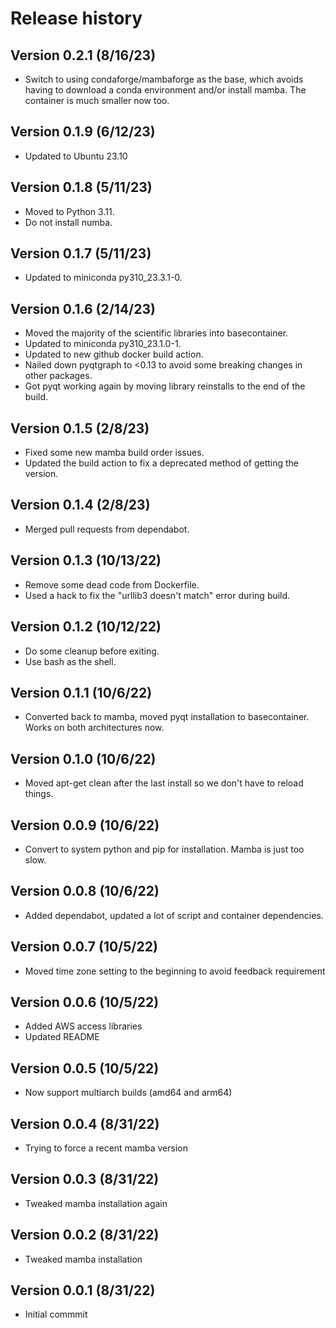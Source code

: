 # Release history

## Version 0.2.1 (8/16/23)
* Switch to using condaforge/mambaforge as the base, which avoids having to download a conda environment and/or install mamba.  The container is much smaller now too.

## Version 0.1.9 (6/12/23)
* Updated to Ubuntu 23.10

## Version 0.1.8 (5/11/23)
* Moved to Python 3.11.
* Do not install numba.

## Version 0.1.7 (5/11/23)
* Updated to miniconda py310_23.3.1-0.

## Version 0.1.6 (2/14/23)
* Moved the majority of the scientific libraries into basecontainer.
* Updated to miniconda py310_23.1.0-1.
* Updated to new github docker build action.
* Nailed down pyqtgraph to <0.13 to avoid some breaking changes in other packages.
* Got pyqt working again by moving library reinstalls to the end of the build.

## Version 0.1.5 (2/8/23)
* Fixed some new mamba build order issues.
* Updated the build action to fix a deprecated method of getting the version.

## Version 0.1.4 (2/8/23)
* Merged pull requests from dependabot.

## Version 0.1.3 (10/13/22)
* Remove some dead code from Dockerfile.
* Used a hack to fix the "urllib3 doesn't match" error during build.

## Version 0.1.2 (10/12/22)
* Do some cleanup before exiting.
* Use bash as the shell.

## Version 0.1.1 (10/6/22)
* Converted back to mamba, moved pyqt installation to basecontainer.  Works on both architectures now.

## Version 0.1.0 (10/6/22)
* Moved apt-get clean after the last install so we don't have to reload things.

## Version 0.0.9 (10/6/22)
* Convert to system python and pip for installation.  Mamba is just too slow.

## Version 0.0.8 (10/6/22)
* Added dependabot, updated a lot of script and container dependencies.

## Version 0.0.7 (10/5/22)
* Moved time zone setting to the beginning to avoid feedback requirement

## Version 0.0.6 (10/5/22)
* Added AWS access libraries 
* Updated README

## Version 0.0.5 (10/5/22)
* Now support multiarch builds (amd64 and arm64)

## Version 0.0.4 (8/31/22)
* Trying to force a recent mamba version

## Version 0.0.3 (8/31/22)
* Tweaked mamba installation again

## Version 0.0.2 (8/31/22)
* Tweaked mamba installation

## Version 0.0.1 (8/31/22)
* Initial commmit
